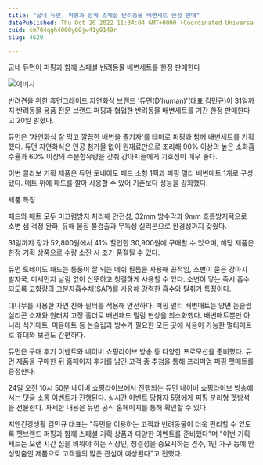 ```yaml
---
title: "굽네 듀먼, 퍼핑과 함께 스페셜 반려동물 배변세트 한정 판매"
datePublished: Thu Oct 20 2022 11:34:04 GMT+0000 (Coordinated Universal Time)
cuid: cm704qgh4000y09jw41y9149r
slug: 4629

---
```



굽네 듀먼이 퍼핑과 함께 스페셜 반려동물 배변세트를 한정 판매한다

![이미지](https://cdn.hashnode.com/res/hashnode/image/upload/v1739257037960/650e5378-1ea0-4eb2-9e0b-ed57edfda55d.jpeg)

반려견을 위한 휴먼그레이드 자연화식 브랜드 '듀먼(D’human)'(대표 김민규)이 31일까지 반려동물 용품 전문 브랜드 퍼핑과 협업한 반려동물 배변세트를 기간 한정 판매한다고 20일 밝혔다.

듀먼은 '자연화식 잘 먹고 깔끔한 배변을 즐기자'를 테마로 퍼핑과 함께 배변세트를 기획했다. 듀먼 자연화식은 인공 첨가물 없이 원재료만으로 조리해 90% 이상의 높은 소화흡수율과 60% 이상의 수분함유량을 갖춰 강아지들에게 기호성이 매우 좋다.

이번 콜라보 기획 제품은 듀먼 토네이도 패드 소형 1팩과 퍼핑 멀티 배변매트 1개로 구성됐다. 매트 위에 패드를 깔아 사용할 수 있어 기존보다 성능을 강화했다.

제품 특징

패드와 매트 모두 미끄럼방지 처리해 안전성, 32mm 방수막과 9mm 흐름방지턱으로 소변 샘 걱정 완화, 유해 물질 불검출과 무독성 실리콘으로 환경성까지 갖췄다.

31일까지 정가 52,800원에서 41% 할인한 30,900원에 구매할 수 있으며, 해당 제품은 한정 기획 상품으로 수량 소진 시 조기 품절될 수 있다.

듀먼 토네이도 패드는 통풍이 잘 되는 메쉬 필름을 사용해 끈적임, 소변이 묻은 강아지 발자국, 미세먼지 날림 없이 산뜻하고 청결하게 사용할 수 있다. 소변이 닿는 즉시 흡수되도록 고함량의 고분자흡수체(SAP)를 사용해 강력한 흡수와 탈취가 특징이다.

대나무를 사용한 자연 친화 필터를 적용해 안전하다. 퍼핑 멀티 배변매트는 양면 논슬립 실리콘 소재와 원터치 고정 홀더로 배변패드 밀림 현상을 최소화했다. 배변매트뿐만 아니라 식기매트, 미용매트 등 논슬립과 방수가 필요한 모든 곳에 사용이 가능한 멀티매트로 휴대와 보관도 간편하다.

듀먼은 구매 후기 이벤트와 네이버 쇼핑라이브 방송 등 다양한 프로모션을 준비했다. 듀먼 제품을 구매한 뒤 홈페이지 후기를 남긴 고객 중 추첨을 통해 프리미엄 퍼핑 펫매트를 증정한다.

24일 오전 10시 50분 네이버 쇼핑라이브에서 진행되는 듀먼 네이버 쇼핑라이브 방송에서는 댓글 소통 이벤트가 진행된다. 실시간 이벤트 당첨자 5명에게 퍼핑 분리형 펫방석을 선물한다. 자세한 내용은 듀먼 공식 홈페이지를 통해 확인할 수 있다.

지앤건강생활 김민규 대표는 "듀먼을 이용하는 고객과 반려동물이 더욱 편리할 수 있도록 펫브랜드 퍼핑과 함께 스페셜 기획 상품과 다양한 이벤트를 준비했다"며 "이번 기획 세트는 오랜 시간 집을 비워야 하는 직장인, 청결성을 중요시하는 견주, 1인 가구 등에 안성맞춤인 제품으로 고객들의 많은 관심이 예상된다"고 전했다.